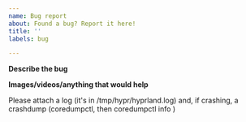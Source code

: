 ```yaml
---
name: Bug report
about: Found a bug? Report it here!
title: ''
labels: bug

---
```


**Describe the bug**


**Images/videos/anything that would help**


Please attach a log (it's in /tmp/hypr/hyprland.log) and, if crashing, a crashdump (coredumpctl, then coredumpctl info <pid>)
